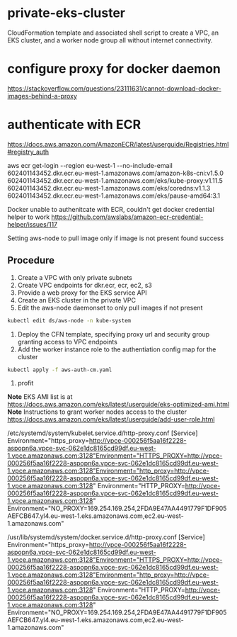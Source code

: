 # private-eks-cluster
CloudFormation template and associated shell script to create a VPC, an EKS cluster, and a worker node group all without internet connectivity.
# configure proxy for docker daemon
https://stackoverflow.com/questions/23111631/cannot-download-docker-images-behind-a-proxy

# authenticate with ECR
https://docs.aws.amazon.com/AmazonECR/latest/userguide/Registries.html#registry_auth

aws ecr get-login --region eu-west-1 --no-include-email
602401143452.dkr.ecr.eu-west-1.amazonaws.com/amazon-k8s-cni:v1.5.0
602401143452.dkr.ecr.eu-west-1.amazonaws.com/eks/kube-proxy:v1.11.5
602401143452.dkr.ecr.eu-west-1.amazonaws.com/eks/coredns:v1.1.3
602401143452.dkr.ecr.eu-west-1.amazonaws.com/eks/pause-amd64:3.1

Docker unable to authenitcate with ECR, couldn't get docker credential helper to work
https://github.com/awslabs/amazon-ecr-credential-helper/issues/117

Setting aws-node to pull image only if image is not present found success

## Procedure

1. Create a VPC with only private subnets
1. Create VPC endpoints for dkr.ecr, ecr, ec2, s3
1. Provide a web proxy for the EKS service API
1. Create an EKS cluster in the private VPC
1. Edit the aws-node daemonset to only pull images if not present
```bash
kubectl edit ds/aws-node -n kube-system
```
1. Deploy the CFN template, specifying proxy url and security group granting access to VPC endpoints
1. Add the worker instance role to the authentiation config map for the cluster
```bash
kubectl apply -f aws-auth-cm.yaml
```
1. profit


**Note** EKS AMI list is at https://docs.aws.amazon.com/eks/latest/userguide/eks-optimized-ami.html
**Note** Instructions to grant worker nodes access to the cluster https://docs.aws.amazon.com/eks/latest/userguide/add-user-role.html


/etc/systemd/system/kubelet.service.d/http-proxy.conf
[Service]
Environment="https_proxy=http://vpce-000256f5aa16f2228-aspopn6a.vpce-svc-062e1dc8165cd99df.eu-west-1.vpce.amazonaws.com:3128"Environment="HTTPS_PROXY=http://vpce-000256f5aa16f2228-aspopn6a.vpce-svc-062e1dc8165cd99df.eu-west-1.vpce.amazonaws.com:3128"Environment="http_proxy=http://vpce-000256f5aa16f2228-aspopn6a.vpce-svc-062e1dc8165cd99df.eu-west-1.vpce.amazonaws.com:3128"
Environment="HTTP_PROXY=http://vpce-000256f5aa16f2228-aspopn6a.vpce-svc-062e1dc8165cd99df.eu-west-1.vpce.amazonaws.com:3128"
Environment="NO_PROXY=169.254.169.254,2FDA9E47AA4491779F1DF905AEFCB647.yl4.eu-west-1.eks.amazonaws.com,ec2.eu-west-1.amazonaws.com"

/usr/lib/systemd/system/docker.service.d/http-proxy.conf
[Service]
Environment="https_proxy=http://vpce-000256f5aa16f2228-aspopn6a.vpce-svc-062e1dc8165cd99df.eu-west-1.vpce.amazonaws.com:3128"Environment="HTTPS_PROXY=http://vpce-000256f5aa16f2228-aspopn6a.vpce-svc-062e1dc8165cd99df.eu-west-1.vpce.amazonaws.com:3128"Environment="http_proxy=http://vpce-000256f5aa16f2228-aspopn6a.vpce-svc-062e1dc8165cd99df.eu-west-1.vpce.amazonaws.com:3128"
Environment="HTTP_PROXY=http://vpce-000256f5aa16f2228-aspopn6a.vpce-svc-062e1dc8165cd99df.eu-west-1.vpce.amazonaws.com:3128"
Environment="NO_PROXY=169.254.169.254,2FDA9E47AA4491779F1DF905AEFCB647.yl4.eu-west-1.eks.amazonaws.com,ec2.eu-west-1.amazonaws.com"
